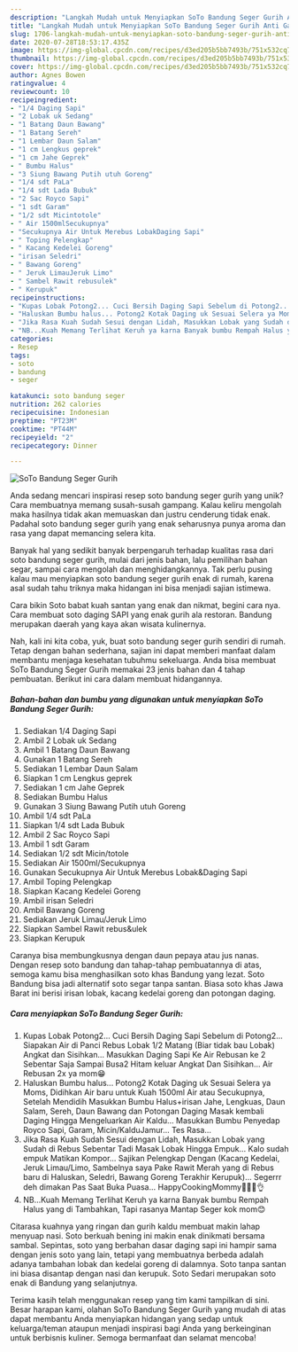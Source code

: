 ```yaml
---
description: "Langkah Mudah untuk Menyiapkan SoTo Bandung Seger Gurih Anti Gagal"
title: "Langkah Mudah untuk Menyiapkan SoTo Bandung Seger Gurih Anti Gagal"
slug: 1706-langkah-mudah-untuk-menyiapkan-soto-bandung-seger-gurih-anti-gagal
date: 2020-07-28T18:53:17.435Z
image: https://img-global.cpcdn.com/recipes/d3ed205b5bb7493b/751x532cq70/soto-bandung-seger-gurih-foto-resep-utama.jpg
thumbnail: https://img-global.cpcdn.com/recipes/d3ed205b5bb7493b/751x532cq70/soto-bandung-seger-gurih-foto-resep-utama.jpg
cover: https://img-global.cpcdn.com/recipes/d3ed205b5bb7493b/751x532cq70/soto-bandung-seger-gurih-foto-resep-utama.jpg
author: Agnes Bowen
ratingvalue: 4
reviewcount: 10
recipeingredient:
- "1/4 Daging Sapi"
- "2 Lobak uk Sedang"
- "1 Batang Daun Bawang"
- "1 Batang Sereh"
- "1 Lembar Daun Salam"
- "1 cm Lengkus geprek"
- "1 cm Jahe Geprek"
- " Bumbu Halus"
- "3 Siung Bawang Putih utuh Goreng"
- "1/4 sdt PaLa"
- "1/4 sdt Lada Bubuk"
- "2 Sac Royco Sapi"
- "1 sdt Garam"
- "1/2 sdt Micintotole"
- " Air 1500mlSecukupnya"
- "Secukupnya Air Untuk Merebus LobakDaging Sapi"
- " Toping Pelengkap"
- " Kacang Kedelei Goreng"
- "irisan Seledri"
- " Bawang Goreng"
- " Jeruk LimauJeruk Limo"
- " Sambel Rawit rebusulek"
- " Kerupuk"
recipeinstructions:
- "Kupas Lobak Potong2... Cuci Bersih Daging Sapi Sebelum di Potong2... Siapakan Air di Panci Rebus Lobak 1/2 Matang (Biar tidak bau Lobak) Angkat dan Sisihkan... Masukkan Daging Sapi Ke Air Rebusan ke 2 Sebentar Saja Sampai Busa2 Hitam keluar Angkat Dan Sisihkan... Air Rebusan 2x ya mom😁"
- "Haluskan Bumbu halus... Potong2 Kotak Daging uk Sesuai Selera ya Moms, Didihkan Air baru untuk Kuah 1500ml Air atau Secukupnya, Setelah Mendidih Masukkan Bumbu Halus+irisan Jahe, Lengkuas, Daun Salam, Sereh, Daun Bawang dan Potongan Daging Masak kembali Daging Hingga Mengeluarkan Air Kaldu... Masukkan Bumbu Penyedap Royco Sapi, Garam, Micin/KalduJamur... Tes Rasa..."
- "Jika Rasa Kuah Sudah Sesui dengan Lidah, Masukkan Lobak yang Sudah di Rebus Sebentar Tadi Masak Lobak Hingga Empuk... Kalo sudah empuk Matikan Kompor... Sajikan Pelengkap Dengan (Kacang Kedelai, Jeruk Limau/Limo, Sambelnya saya Pake Rawit Merah yang di Rebus baru di Haluskan, Seledri, Bawang Goreng Terakhir Kerupuk)... Segerrr deh dimakan Pas Saat Buka Puasa... HappyCookingMommy👩‍🍳😘👌"
- "NB...Kuah Memang Terlihat Keruh ya karna Banyak bumbu Rempah Halus yang di Tambahkan, Tapi rasanya Mantap Seger kok mom😊"
categories:
- Resep
tags:
- soto
- bandung
- seger

katakunci: soto bandung seger 
nutrition: 262 calories
recipecuisine: Indonesian
preptime: "PT23M"
cooktime: "PT44M"
recipeyield: "2"
recipecategory: Dinner

---
```



![SoTo Bandung Seger Gurih](https://img-global.cpcdn.com/recipes/d3ed205b5bb7493b/751x532cq70/soto-bandung-seger-gurih-foto-resep-utama.jpg)

Anda sedang mencari inspirasi resep soto bandung seger gurih yang unik? Cara membuatnya memang susah-susah gampang. Kalau keliru mengolah maka hasilnya tidak akan memuaskan dan justru cenderung tidak enak. Padahal soto bandung seger gurih yang enak seharusnya punya aroma dan rasa yang dapat memancing selera kita.

Banyak hal yang sedikit banyak berpengaruh terhadap kualitas rasa dari soto bandung seger gurih, mulai dari jenis bahan, lalu pemilihan bahan segar, sampai cara mengolah dan menghidangkannya. Tak perlu pusing kalau mau menyiapkan soto bandung seger gurih enak di rumah, karena asal sudah tahu triknya maka hidangan ini bisa menjadi sajian istimewa.

Cara bikin Soto babat kuah santan yang enak dan nikmat, begini cara nya. Cara membuat soto daging SAPI yang enak gurih ala restoran. Bandung merupakan daerah yang kaya akan wisata kulinernya.


Nah, kali ini kita coba, yuk, buat soto bandung seger gurih sendiri di rumah. Tetap dengan bahan sederhana, sajian ini dapat memberi manfaat dalam membantu menjaga kesehatan tubuhmu sekeluarga. Anda bisa membuat SoTo Bandung Seger Gurih memakai 23 jenis bahan dan 4 tahap pembuatan. Berikut ini cara dalam membuat hidangannya.

<!--inarticleads1-->

##### Bahan-bahan dan bumbu yang digunakan untuk menyiapkan SoTo Bandung Seger Gurih:

1. Sediakan 1/4 Daging Sapi
1. Ambil 2 Lobak uk Sedang
1. Ambil 1 Batang Daun Bawang
1. Gunakan 1 Batang Sereh
1. Sediakan 1 Lembar Daun Salam
1. Siapkan 1 cm Lengkus geprek
1. Sediakan 1 cm Jahe Geprek
1. Sediakan  Bumbu Halus
1. Gunakan 3 Siung Bawang Putih utuh Goreng
1. Ambil 1/4 sdt PaLa
1. Siapkan 1/4 sdt Lada Bubuk
1. Ambil 2 Sac Royco Sapi
1. Ambil 1 sdt Garam
1. Sediakan 1/2 sdt Micin/totole
1. Sediakan  Air 1500ml/Secukupnya
1. Gunakan Secukupnya Air Untuk Merebus Lobak&amp;Daging Sapi
1. Ambil  Toping Pelengkap
1. Siapkan  Kacang Kedelei Goreng
1. Ambil irisan Seledri
1. Ambil  Bawang Goreng
1. Sediakan  Jeruk Limau/Jeruk Limo
1. Siapkan  Sambel Rawit rebus&amp;ulek
1. Siapkan  Kerupuk


Caranya bisa membungkusnya dengan daun pepaya atau jus nanas. Dengan resep soto bandung dan tahap-tahap pembuatannya di atas, semoga kamu bisa menghasilkan soto khas Bandung yang lezat. Soto Bandung bisa jadi alternatif soto segar tanpa santan. Biasa soto khas Jawa Barat ini berisi irisan lobak, kacang kedelai goreng dan potongan daging. 

<!--inarticleads2-->

##### Cara menyiapkan SoTo Bandung Seger Gurih:

1. Kupas Lobak Potong2... Cuci Bersih Daging Sapi Sebelum di Potong2... Siapakan Air di Panci Rebus Lobak 1/2 Matang (Biar tidak bau Lobak) Angkat dan Sisihkan... Masukkan Daging Sapi Ke Air Rebusan ke 2 Sebentar Saja Sampai Busa2 Hitam keluar Angkat Dan Sisihkan... Air Rebusan 2x ya mom😁
1. Haluskan Bumbu halus... Potong2 Kotak Daging uk Sesuai Selera ya Moms, Didihkan Air baru untuk Kuah 1500ml Air atau Secukupnya, Setelah Mendidih Masukkan Bumbu Halus+irisan Jahe, Lengkuas, Daun Salam, Sereh, Daun Bawang dan Potongan Daging Masak kembali Daging Hingga Mengeluarkan Air Kaldu... Masukkan Bumbu Penyedap Royco Sapi, Garam, Micin/KalduJamur... Tes Rasa...
1. Jika Rasa Kuah Sudah Sesui dengan Lidah, Masukkan Lobak yang Sudah di Rebus Sebentar Tadi Masak Lobak Hingga Empuk... Kalo sudah empuk Matikan Kompor... Sajikan Pelengkap Dengan (Kacang Kedelai, Jeruk Limau/Limo, Sambelnya saya Pake Rawit Merah yang di Rebus baru di Haluskan, Seledri, Bawang Goreng Terakhir Kerupuk)... Segerrr deh dimakan Pas Saat Buka Puasa... HappyCookingMommy👩‍🍳😘👌
1. NB...Kuah Memang Terlihat Keruh ya karna Banyak bumbu Rempah Halus yang di Tambahkan, Tapi rasanya Mantap Seger kok mom😊


Citarasa kuahnya yang ringan dan gurih kaldu membuat makin lahap menyuap nasi. Soto berkuah bening ini makin enak dinikmati bersama sambal. Sepintas, soto yang berbahan dasar daging sapi ini hampir sama dengan jenis soto yang lain, tetapi yang membuatnya berbeda adalah adanya tambahan lobak dan kedelai goreng di dalamnya. Soto tanpa santan ini biasa disantap dengan nasi dan kerupuk. Soto Sedari merupakan soto enak di Bandung yang selanjutnya. 

Terima kasih telah menggunakan resep yang tim kami tampilkan di sini. Besar harapan kami, olahan SoTo Bandung Seger Gurih yang mudah di atas dapat membantu Anda menyiapkan hidangan yang sedap untuk keluarga/teman ataupun menjadi inspirasi bagi Anda yang berkeinginan untuk berbisnis kuliner. Semoga bermanfaat dan selamat mencoba!
